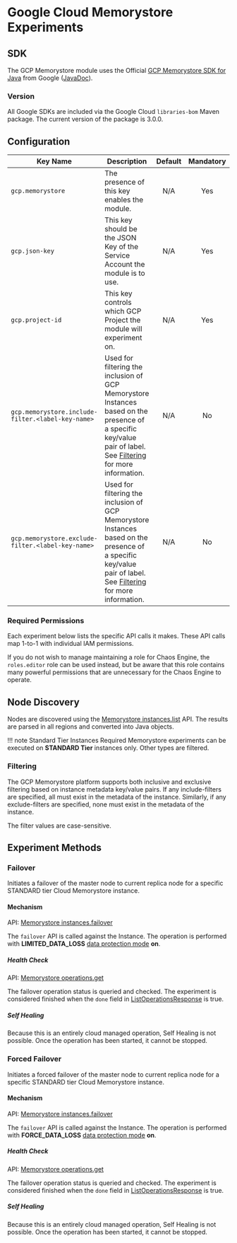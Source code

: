 # Google Cloud Memorystore Experiments

## SDK

The GCP Memorystore module uses the Official [GCP Memorystore SDK for Java] from Google ([JavaDoc]).

### Version

All Google SDKs are included via the Google Cloud `libraries-bom` Maven package. The current version of the package is 3.0.0.

## Configuration

| Key Name | Description | Default | Mandatory |
| --- | --- | :---: | :---: |
| `gcp.memorystore` | The presence of this key enables the module. | N/A | Yes |
| `gcp.json-key` | This key should be the JSON Key of the Service Account the module is to use. | N/A | Yes |
| `gcp.project-id` | This key controls which GCP Project the module will experiment on. | N/A | Yes |
| `gcp.memorystore.include-filter.<label-key-name>` | Used for filtering the inclusion of GCP Memorystore Instances based on the presence of a specific key/value pair of label. See [Filtering](#filtering) for more information. | N/A | No |
| `gcp.memorystore.exclude-filter.<label-key-name>` | Used for filtering the inclusion of GCP Memorystore Instances based on the presence of a specific key/value pair of label. See [Filtering](#filtering) for more information. | N/A | No |

### Required Permissions

Each experiment below lists the specific API calls it makes. These API calls map 1-to-1 with individual IAM permissions. 

If you do not wish to manage maintaining a role for Chaos Engine, the `roles.editor` role can be used instead, but be aware that this role contains many powerful permissions that are unnecessary for the Chaos Engine to operate.

## Node Discovery

Nodes are discovered using the [Memorystore instances.list] API. The results are parsed in all regions and converted into Java objects.

!!! note Standard Tier Instances Required
    Memorystore experiments can be executed on **STANDARD Tier** instances only. Other types are filtered.

### Filtering

The GCP Memorystore platform supports both inclusive and exclusive filtering based on instance metadata key/value pairs.
If any include-filters are specified, all must exist in the metadata of the instance.
Similarly, if any exclude-filters are specified, none must exist in the metadata of the instance.

The filter values are case-sensitive.

## Experiment Methods

### Failover 

Initiates a failover of the master node to current replica node for a specific STANDARD tier Cloud Memorystore instance.

#### Mechanism

API: [Memorystore instances.failover]

The `failover` API is called against the Instance. The operation is performed with  **LIMITED_DATA_LOSS** [data protection mode] **on**.
##### Health Check

API: [Memorystore operations.get]

The failover operation status is queried and checked. The experiment is considered finished when the `done` field in [ListOperationsResponse] is true.

##### Self Healing

Because this is an entirely cloud managed operation, Self Healing is not possible. Once the operation has been started, it cannot be stopped. 

### Forced Failover 

Initiates a forced failover of the master node to current replica node for a specific STANDARD tier Cloud Memorystore instance.

#### Mechanism

API: [Memorystore instances.failover]

The `failover` API is called against the Instance. The operation is performed with  **FORCE_DATA_LOSS** [data protection mode] **on**.
##### Health Check

API: [Memorystore operations.get]

The failover operation status is queried and checked. The experiment is considered finished when the `done` field in [ListOperationsResponse] is true.

##### Self Healing

Because this is an entirely cloud managed operation, Self Healing is not possible. Once the operation has been started, it cannot be stopped. 



[GCP Memorystore SDK for Java]: https://github.com/googleapis/java-redis
[JavaDoc]: https://googleapis.dev/java/google-cloud-clients/latest/index.html
[Memorystore instances.list]: https://cloud.google.com/memorystore/docs/redis/reference/rest/v1/projects.locations.instances/list
[Memorystore operations.get]: https://cloud.google.com/memorystore/docs/redis/reference/rest/v1/projects.locations.operations/get
[ListOperationsResponse]:https://cloud.google.com/memorystore/docs/redis/reference/rest/Shared.Types/ListOperationsResponse#Operation
[Memorystore instances.failover]: https://cloud.google.com/memorystore/docs/redis/reference/rest/v1/projects.locations.instances/failover
[Data protection mode]: https://cloud.google.com/memorystore/docs/redis/reference/rest/v1/projects.locations.instances/failover#DataProtectionMode